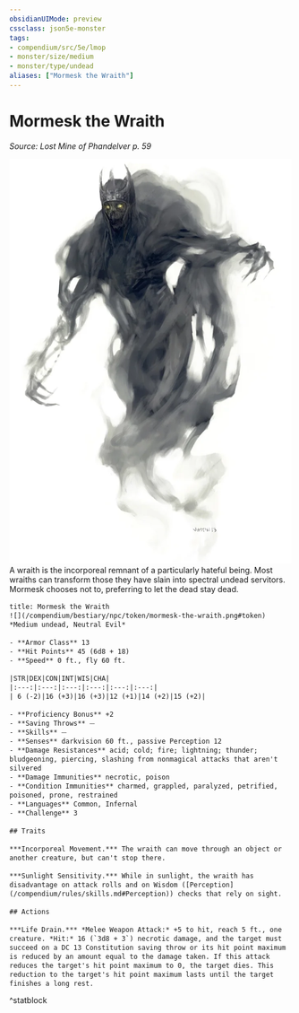 ```yaml
---
obsidianUIMode: preview
cssclass: json5e-monster
tags:
- compendium/src/5e/lmop
- monster/size/medium
- monster/type/undead
aliases: ["Mormesk the Wraith"]
---
```

# Mormesk the Wraith
*Source: Lost Mine of Phandelver p. 59*  

![](/compendium/bestiary/npc/img/mormesk-the-wraith.webp#right)  
A wraith is the incorporeal remnant of a particularly hateful being. Most wraiths can transform those they have slain into spectral undead servitors. Mormesk chooses not to, preferring to let the dead stay dead.


```ad-statblock
title: Mormesk the Wraith
![](/compendium/bestiary/npc/token/mormesk-the-wraith.png#token)
*Medium undead, Neutral Evil*

- **Armor Class** 13 
- **Hit Points** 45 (6d8 + 18) 
- **Speed** 0 ft., fly 60 ft.

|STR|DEX|CON|INT|WIS|CHA|
|:---:|:---:|:---:|:---:|:---:|:---:|
| 6 (-2)|16 (+3)|16 (+3)|12 (+1)|14 (+2)|15 (+2)|

- **Proficiency Bonus** +2
- **Saving Throws** ⏤
- **Skills** ⏤
- **Senses** darkvision 60 ft., passive Perception 12
- **Damage Resistances** acid; cold; fire; lightning; thunder; bludgeoning, piercing, slashing from nonmagical attacks that aren't silvered
- **Damage Immunities** necrotic, poison
- **Condition Immunities** charmed, grappled, paralyzed, petrified, poisoned, prone, restrained
- **Languages** Common, Infernal
- **Challenge** 3

## Traits

***Incorporeal Movement.*** The wraith can move through an object or another creature, but can't stop there.

***Sunlight Sensitivity.*** While in sunlight, the wraith has disadvantage on attack rolls and on Wisdom ([Perception](/compendium/rules/skills.md#Perception)) checks that rely on sight.

## Actions

***Life Drain.*** *Melee Weapon Attack:* +5 to hit, reach 5 ft., one creature. *Hit:* 16 (`3d8 + 3`) necrotic damage, and the target must succeed on a DC 13 Constitution saving throw or its hit point maximum is reduced by an amount equal to the damage taken. If this attack reduces the target's hit point maximum to 0, the target dies. This reduction to the target's hit point maximum lasts until the target finishes a long rest.
```
^statblock